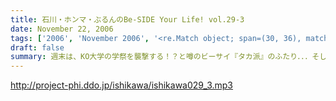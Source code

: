 ```yaml
---
title: 石川・ホンマ・ぶるんのBe-SIDE Your Life! vol.29-3
date: November 22, 2006
tags: ['2006', 'November 2006', '<re.Match object; span=(30, 36), match='vol.29'>']
draft: false
summary: 週末は、KO大学の学祭を襲撃する！？と噂のビーサイ『タカ派』のふたり．．．そして、格安温泉家族旅行を計画中の『ハト派』がひとり．．．来週はその様子、レポが聴けちゃうかもしれないよ！そんな、凸凹なビーサイに御期待下さい。NAMAE
---
```


http://project-phi.ddo.jp/ishikawa/ishikawa029_3.mp3
